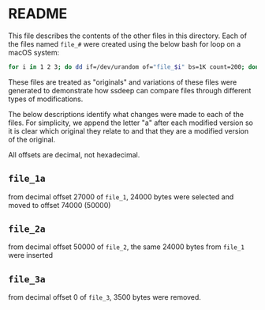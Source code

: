 # README

This file describes the contents of the other files in this directory. Each of the
files named `file_#` were created using the below bash for loop on a macOS
system:

```bash
for i in 1 2 3; do dd if=/dev/urandom of="file_$i" bs=1K count=200; done
```

These files are treated as "originals" and variations of these files were
generated to demonstrate how ssdeep can compare files through different types
of modifications.

The below descriptions identify what changes were made to each of the
files. For simplicity, we append the letter "a" after each modified version
so it is clear which original they relate to and that they are a modified
version of the original.

All offsets are decimal, not hexadecimal.

## `file_1a`

from decimal offset 27000 of `file_1`, 24000 bytes were selected and moved
to offset 74000 (50000)

## `file_2a`

from decimal offset 50000 of `file_2`, the same 24000 bytes from `file_1` were
inserted

## `file_3a`

from decimal offset 0 of `file_3`, 3500 bytes were removed.

